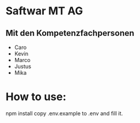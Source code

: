 # Saftwar MT AG

## Mit den Kompetenzfachpersonen

- Caro
- Kevin
- Marco
- Justus
- Mika

# How to use:
npm install
copy .env.example to .env and fill it.